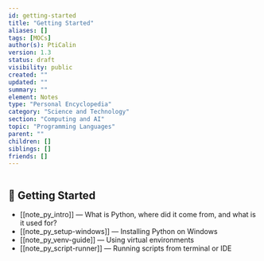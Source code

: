 ```yaml
---
id: getting-started
title: "Getting Started"
aliases: []
tags: [MOCs]
author(s): PtiCalin
version: 1.3
status: draft
visibility: public
created: ""
updated: ""
summary: ""
element: Notes
type: "Personal Encyclopedia"
category: "Science and Technology"
section: "Computing and AI"
topic: "Programming Languages"
parent: ""
children: []
siblings: []
friends: []
---
```

```folder-index-content
```


## 🔰 Getting Started
- [[note_py_intro]] — What is Python, where did it come from, and what is it used for?
- [[note_py_setup-windows]] — Installing Python on Windows
- [[note_py_venv-guide]] — Using virtual environments
- [[note_py_script-runner]] — Running scripts from terminal or IDE